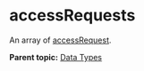 # accessRequests

An array of [accessRequest](r_accessRequest.md#).

**Parent topic:** [Data Types](../data_types/c_genesis_api_datatypes.md)


